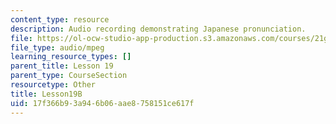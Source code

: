 ```yaml
---
content_type: resource
description: Audio recording demonstrating Japanese pronunciation.
file: https://ol-ocw-studio-app-production.s3.amazonaws.com/courses/21g-504-japanese-iv-spring-2009/17f366b93a946b06aae8758151ce617f_Lesson19B.mp3
file_type: audio/mpeg
learning_resource_types: []
parent_title: Lesson 19
parent_type: CourseSection
resourcetype: Other
title: Lesson19B
uid: 17f366b9-3a94-6b06-aae8-758151ce617f
---
```

